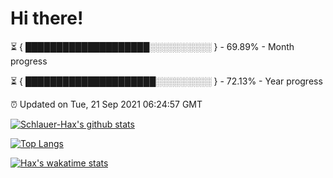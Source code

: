 # Hi there!

⏳ { ████████████████████░░░░░░░░░░ } - 69.89% - Month progress

⏳ { █████████████████████░░░░░░░░░ } - 72.13% - Year progress

⏰ Updated on Tue, 21 Sep 2021 06:24:57 GMT


[![Schlauer-Hax's github stats](https://github-readme-stats.vercel.app/api?username=Schlauer-Hax&show_icons=true&theme=dark&count_private=true)](https://github.com/Schlauer-Hax)


[![Top Langs](https://github-readme-stats.vercel.app/api/top-langs/?username=Schlauer-Hax&layout=compact&theme=dark)](https://github.com/Schlauer-Hax?tab=repositories)


[![Hax's wakatime stats](https://github-readme-stats.vercel.app/api/wakatime?username=Hax&theme=dark)](https://wakatime.com/@Hax)

